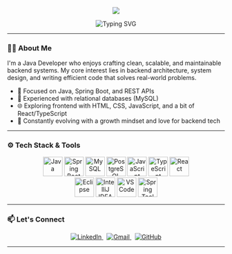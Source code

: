 <div align="center">
  <img src="https://capsule-render.vercel.app/api?type=waving&color=gradient&height=220&section=header&text=%20Rahul%20Kumar%20Manna&fontSize=40&fontAlignY=35&desc=Java%20Developer%20%7C%20Tech%20Enthusiast&descAlignY=60&descAlign=60&font=Playfair%20Display" />
</div>


<p align="center">
  <img src="https://readme-typing-svg.herokuapp.com?font=Fira+Code&weight=500&size=24&pause=1000&center=true&vCenter=true&width=500&lines=Passionate+Java+Developer;Backend+Engineering+Enthusiast;Lifelong+Learner+%7C+Tech+Explorer" alt="Typing SVG" />
</p>

---

### 👨‍💻 About Me

I'm a Java Developer who enjoys crafting clean, scalable, and maintainable backend systems. My core interest lies in backend architecture, system design, and writing efficient code that solves real-world problems.

- 💼 Focused on Java, Spring Boot, and REST APIs  
- 🔧 Experienced with relational databases (MySQL)
- 🌐 Exploring frontend with HTML, CSS, JavaScript, and a bit of React/TypeScript  
- 🧠 Constantly evolving with a growth mindset and love for backend tech  

---

### ⚙️ Tech Stack & Tools

<div align="center">
  <img src="https://cdn.jsdelivr.net/gh/devicons/devicon/icons/java/java-original.svg" title="Java" height="45" />
  <img src="https://cdn.jsdelivr.net/gh/devicons/devicon/icons/spring/spring-original.svg" title="Spring Boot" height="45" />
  <img src="https://cdn.jsdelivr.net/gh/devicons/devicon/icons/mysql/mysql-original.svg" title="MySQL" height="45" />
  <img src="https://cdn.jsdelivr.net/gh/devicons/devicon/icons/postgresql/postgresql-original.svg" title="PostgreSQL" height="45" />
  <img src="https://cdn.jsdelivr.net/gh/devicons/devicon/icons/javascript/javascript-original.svg" title="JavaScript" height="45" />
  <img src="https://cdn.jsdelivr.net/gh/devicons/devicon/icons/typescript/typescript-original.svg" title="TypeScript" height="45" />
  <img src="https://cdn.jsdelivr.net/gh/devicons/devicon/icons/react/react-original.svg" title="React" height="45" />
  
  <br/>
  <img src="https://cdn.jsdelivr.net/gh/devicons/devicon/icons/eclipse/eclipse-original.svg" title="Eclipse" height="45" />
  <img src="https://cdn.jsdelivr.net/gh/devicons/devicon/icons/intellij/intellij-original.svg" title="IntelliJ IDEA" height="45" />
  <img src="https://cdn.jsdelivr.net/gh/devicons/devicon/icons/vscode/vscode-original.svg" title="VS Code" height="45" />
  <img src="https://img.icons8.com/color/48/000000/spring-logo.png" title="Spring Tool Suite" height="45"/>
</div>

---

### 📫 Let's Connect

<div align="center">
  <a href="https://www.linkedin.com/in/rahul-kumar-manna/" target="_blank">
    <img src="https://img.shields.io/badge/LinkedIn-0077B5?logo=linkedin&logoColor=white&style=for-the-badge" alt="LinkedIn" />
  </a>
  &nbsp;
  <a href="mailto:rkmanna.me@gmail.com">
    <img src="https://img.shields.io/badge/Gmail-D14836?logo=gmail&logoColor=white&style=for-the-badge" alt="Gmail" />
  </a>
  &nbsp;
  <a href="https://github.com/rkmana" target="_blank">
    <img src="https://img.shields.io/badge/GitHub-181717?logo=github&logoColor=white&style=for-the-badge" alt="GitHub" />
  </a>
</div>

---
